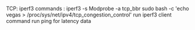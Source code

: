 TCP:
iperf3 commands :
iperf3 -s 
Modprobe  -a tcp_bbr
sudo bash -c 'echo vegas > /proc/sys/net/ipv4/tcp_congestion_control'
run iperf3 client command
run ping for latency data
